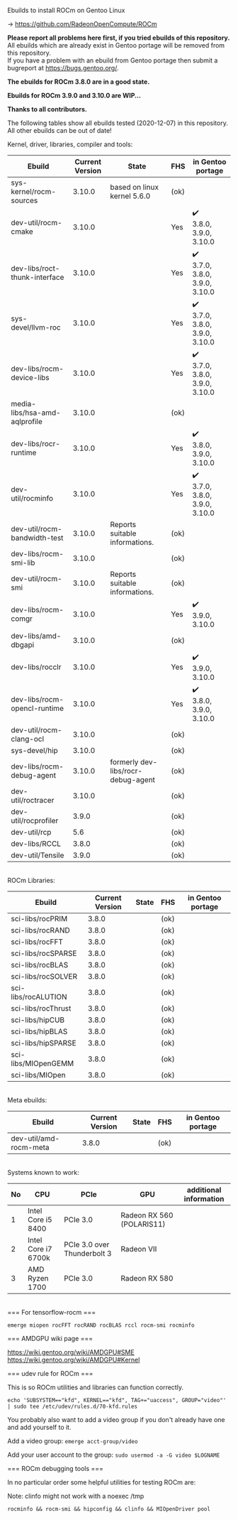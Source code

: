 Ebuilds to install ROCm on Gentoo Linux

-> https://github.com/RadeonOpenCompute/ROCm

**Please report all problems here first, if you tried ebuilds of this repository.**<br>
All ebuilds which are already exist in Gentoo portage will be removed from this repository.<br>
If you have a problem with an ebuild from Gentoo portage then submit a bugreport at https://bugs.gentoo.org/.

**The ebuilds for ROCm 3.8.0 are in a good state.**<br>

**Ebuilds for ROCm 3.9.0 and 3.10.0 are WIP...**<br>

**Thanks to all contributors.**

The following tables show all ebuilds tested (2020-12-07) in this repository. <br>
All other ebuilds can be out of date!

Kernel, driver, libraries, compiler and tools:

|Ebuild|Current Version|State| FHS | in Gentoo portage| 
|---|---|---|---|---|
|sys-kernel/rocm-sources| 3.10.0 | based on linux kernel 5.6.0 | (ok) |  |
|dev-util/rocm-cmake| 3.10.0 | | Yes | :heavy_check_mark:<br> 3.8.0, 3.9.0, 3.10.0 |
|dev-libs/roct-thunk-interface| 3.10.0 |  | Yes | :heavy_check_mark:<br> 3.7.0, 3.8.0, 3.9.0, 3.10.0  |
|sys-devel/llvm-roc | 3.10.0 | | Yes |:heavy_check_mark:<br> 3.7.0, 3.8.0, 3.9.0, 3.10.0 |
|dev-libs/rocm-device-libs | 3.10.0 | | Yes | :heavy_check_mark:<br> 3.7.0, 3.8.0, 3.9.0, 3.10.0 |
|media-libs/hsa-amd-aqlprofile| 3.10.0 | | (ok) | |
|dev-libs/rocr-runtime| 3.10.0 | | Yes | :heavy_check_mark:<br> 3.8.0, 3.9.0, 3.10.0 |
|dev-util/rocminfo | 3.10.0 |  | Yes | :heavy_check_mark:<br> 3.7.0, 3.8.0, 3.9.0, 3.10.0 |
|dev-util/rocm-bandwidth-test| 3.10.0 | Reports suitable informations. | (ok) |  |
|dev-libs/rocm-smi-lib| 3.10.0 |  | (ok) | |
|dev-util/rocm-smi| 3.10.0 | Reports suitable informations. | (ok) | |
|dev-libs/rocm-comgr | 3.10.0 | | Yes | :heavy_check_mark:<br> 3.9.0, 3.10.0 |
|dev-libs/amd-dbgapi | 3.10.0 |  | (ok) | |
|dev-libs/rocclr | 3.10.0 | | Yes | :heavy_check_mark:<br> 3.9.0, 3.10.0 |
|dev-libs/rocm-opencl-runtime| 3.10.0 |  | Yes | :heavy_check_mark:<br> 3.8.0, 3.9.0, 3.10.0 |
|dev-util/rocm-clang-ocl| 3.10.0 | | (ok) | |
|sys-devel/hip| 3.10.0 |  | (ok) | |
|dev-libs/rocm-debug-agent | 3.10.0 | formerly dev-libs/rocr-debug-agent  | (ok) | |
|dev-util/roctracer| 3.10.0 |  | (ok) | |
|dev-util/rocprofiler| 3.9.0 |  | (ok) | |
|dev-util/rcp| 5.6 |   | (ok) | |
|dev-libs/RCCL | 3.8.0 |  | (ok) | |
|dev-util/Tensile | 3.9.0 | | (ok) | |

<br>
ROCm Libraries:

|Ebuild|Current Version|State|FHS|in Gentoo portage|
|---|---|---|---|---|
|sci-libs/rocPRIM| 3.8.0 |  | (ok) | |
|sci-libs/rocRAND| 3.8.0 |  | (ok) |  |
|sci-libs/rocFFT| 3.8.0 |  | (ok) | |
|sci-libs/rocSPARSE| 3.8.0 |  | (ok) | |
|sci-libs/rocBLAS| 3.8.0 |  | (ok) | |
|sci-libs/rocSOLVER| 3.8.0 |  | (ok) | |
|sci-libs/rocALUTION| 3.8.0 | | (ok) | |
|sci-libs/rocThrust| 3.8.0 |  | (ok) | |
|sci-libs/hipCUB | 3.8.0 |  | (ok)| |
|sci-libs/hipBLAS | 3.8.0 |  | (ok) | |
|sci-libs/hipSPARSE | 3.8.0 |  | (ok) | |
|sci-libs/MIOpenGEMM | 3.8.0 |  | (ok) | |
|sci-libs/MIOpen | 3.8.0 |  | (ok) | |

<br>
Meta ebuilds:

|Ebuild|Current Version|State| FHS | in Gentoo portage| 
|---|---|---|---|---|
|dev-util/amd-rocm-meta| 3.8.0 |  | (ok) | |

<br>
Systems known to work:

| No | CPU | PCIe |  GPU | additional information |
|---|---|---|---|---|
| 1 | Intel Core i5 8400 | PCIe 3.0 | Radeon RX 560 (POLARIS11) | |
| 2 | Intel Core i7 6700k | PCIe 3.0 over Thunderbolt 3 | Radeon VII | |
| 3 | AMD Ryzen 1700 | PCIe 3.0 | Radeon RX 580 | |

<br>
=== For tensorflow-rocm ===

``` emerge miopen rocFFT rocRAND rocBLAS rccl rocm-smi rocminfo ```

=== AMDGPU wiki page ===

https://wiki.gentoo.org/wiki/AMDGPU#SME
https://wiki.gentoo.org/wiki/AMDGPU#Kernel

=== udev rule for ROCm ===

This is so ROCm utilities and libraries can function correctly.

``` echo 'SUBSYSTEM=="kfd", KERNEL=="kfd", TAG+="uaccess", GROUP="video"' | sudo tee /etc/udev/rules.d/70-kfd.rules ```

You probably also want to add a video group if you don't already have one and add yourself to it.

Add a video group:
``` emerge acct-group/video ```

Add your user account to the group:
``` sudo usermod -a -G video $LOGNAME ```

=== ROCm debugging tools ===

In no particular order some helpful utilities for testing ROCm are:

Note: clinfo might not work with a noexec /tmp

``` rocminfo && rocm-smi && hipconfig && clinfo && MIOpenDriver pool ```
